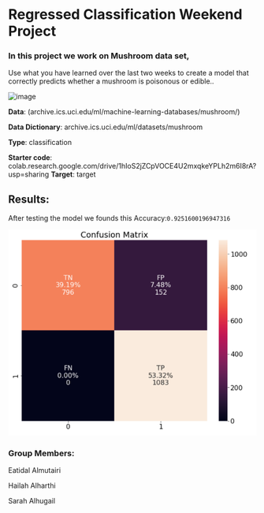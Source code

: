 # **Regressed Classification Weekend Project**




### In this project we work on Mushroom data set,
Use what you have learned over the last two weeks to create a model that correctly predicts whether a mushroom is poisonous or edible.. 



![image](https://www.fukushihoken.metro.tokyo.lg.jp/shokuhin//////eng/kinoko/image/kiso_img_01.jpg)



  **Data**: (archive.ics.uci.edu/ml/machine-learning-databases/mushroom/)
  
  **Data Dictionary**: archive.ics.uci.edu/ml/datasets/mushroom
  
  **Type**: classification
  
  **Starter code**: colab.research.google.com/drive/1hIoS2jZCpVOCE4U2mxqkeYPLh2m6I8rA?usp=sharing
  **Target**: target
    
    
## Results:


After testing the model we founds this Accuracy:`0.9251600196947316`

![image](https://github.com/SarahAlhugail/Weekend_project_2/blob/main/Screenshot%20(10).png)








###  **Group Members:**

Eatidal Almutairi

Hailah Alharthi

Sarah Alhugail
